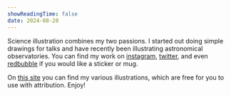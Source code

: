 ```yaml
---
showReadingTime: false
date: 2024-08-28
---
```


Science illustration combines my two passions. I started out doing simple drawings for talks and have recently been illustrating astronomical observatories. You can find my work on [instagram](instagram.com/paintingbybex), [twitter](twitter.com/re_mcelroy), and even [redbubble](https://www.redbubble.com/people/paintingbybex/shop) if you would like a sticker or mug. 

On [this site](https://drive.google.com/drive/folders/1C8KAJDvMLDopVWPV1iUUh7cJ2aeBp6G4?usp=sharing) you can find my various illustrations, which are free for you to use with attribution. Enjoy! 